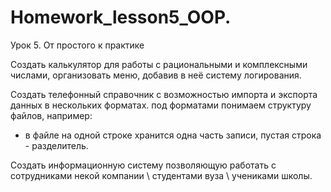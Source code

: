 # Homework_lesson5_OOP.
Урок 5. От простого к практике

Создать калькулятор для работы с рациональными и комплексными числами, организовать меню, добавив в неё систему логирования.

Создать телефонный справочник с возможностью импорта и экспорта данных в нескольких форматах.
под форматами понимаем структуру файлов, например:
- в файле на одной строке хранится одна часть записи, пустая строка - разделитель.

Создать информационную систему позволяющую работать с сотрудниками некой компании \ студентами вуза \ учениками школы.
